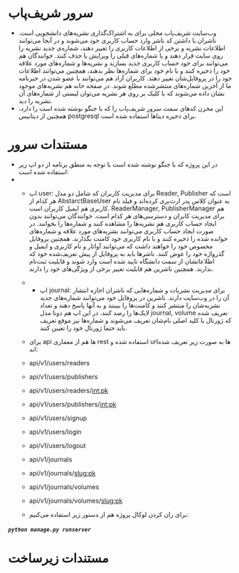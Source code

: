 # سرور شریف‌پاب
- وب‌سایت شریف‌پاب محلی برای به اشتراک‌گذاری نشریه‌های دانشجویی است. ناشران با داشتن کد ناشر وارد حساب کاربری خود می‌شوند و در آنجا می‌توانند اطلاعات نشریه و برخی از اطلاعات کاربری را تغییر دهند، شماره‌ی جدید نشریه را روی سایت قرار دهند و یا شماره‌های قبلی را ویرایش یا حذف کنند. خوانندگان هم می‌توانند برای خود حساب کاربری جدید بسازند و نشریه‌ها و شماره‌های مورد علاقه خود را ذخیره کنند و با نام خود برای شماره‌ها نظر بدهند، همچنین می‌توانند اطلاعات خود را در پروفایل‌شان تغییر دهند. کاربران آزاد هم می‌توانند با عضو شدن در خبرنامه ما از آخرین شماره‌های منتشرشده مطلع شوند. در صفحه خانه هم نشریه‌های موجود نشان داده می‌شوند که با کلیک بر روی هر نشریه می‌توان لیستی از شماره‌های آن نشریه را دید.
- این مخزن کدهای سمت سرور شریف‌پاب را که با جنگو نوشته شده است را دارد، همچنین از دیتابیس ‌postgresql برای ذخیره دیتاها استفاده شده است.

# مستندات سرور
- در این پروژه که با جنگو نوشته شده است با توجه به منطق برنامه از دو اپ زیر استفاده شده است:
- - اپ user: برای مدیریت کاربران که شامل دو مدل Reader, Publisher است که هر کدام از AbstarctBaseUser به عنوان کلاس پدر ارث‌بری کرده‌اند و فیلد نام کاربری هم ایمیل کاربران است. ReaderManager, PublisherManager هم برای مدیریت کابران و دسترسی‌های هر کدام است. خوانندگان می‌توانند بدون ایجاد حساب کاربری هم نشریه‌ها را مشاهده کنند و شماره‌ها را بخوانند. در صورت ایجاد حساب کاربری می‌توانند نشریه‌های مورد علاقه و شماره‌های خوانده شده را ذخیره کنند و با نام کاربری خود کامنت بگذارند. همچنین پروفایل مخصوص خود را خواهند داشت که می‌توانند آواتار و نام کاربری و ایمیل و گذرواژه خود را عوض کنند. ناشرها باید به پروفایل از پیش تعریف‌شده خود که اطلاعاتشان از سمت دانشگاه تایید شده است وارد شوند و قابلیت ثبت‌نام ندارند. همچنین ناشرین هم قابلیت تغییر برخی از ویژگی‌های خود را دارند.
  - - اپ journal: برای مدیریت نشریات و شماره‌هایی که ناشران اجازه انتشار آن را در وب‌سایت دارند. ناشرین در پروفایل خود می‌توانند شماره‌های جدید نشریه‌شان را منتشر کنند و کامنت‌ها را ببینند و به آنها پاسخ دهند و تعداد لایک‌ها را رصد کنند. در این اپ هم دوتا مدل ‌journal, volume تعریف شده که ژورنال با کلید اصلی نام‌شان تعریف می‌شوند و شماره‌ها نیز موقع تعریف باید حتما ژورنال خود را تعیین کنند.
  - برای api ها هم از معماری rest استفاده شده و ‌url‌ها به صورت زیر تعریف شده اند:
  - api/v1/users/readers
  - api/v1/users/publishers
  - api/v1/users/readers/<int:pk>
  - api/v1/users/publishers/<int:pk>
  - api/v1/users/signup
  - api/v1/users/login
  - api/v1/users/logout
  - api/v1/journals
  - api/v1/journals/<slug:pk>
  - api/v1/journals/volumes
  - api/v1/journals/volumes/<slug:pk>
   
  - برای ران کردن لوکال پروژه هم از ‍دستور زیر استفاده می‌کنیم:
##### `python manage.py runserver`

# مستندات زیرساخت

